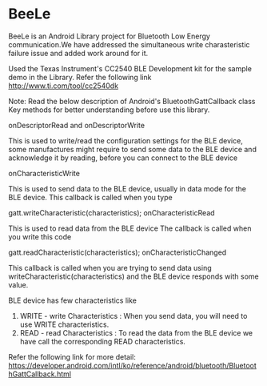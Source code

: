 # BeeLe
BeeLe is an Android Library project for Bluetooth Low Energy communication.We have addressed the simultaneous write charasteristic failure issue and added work around for it.

Used the Texas Instrument's CC2540 BLE Development kit for the sample demo in the Library.
Refer the following link http://www.ti.com/tool/cc2540dk
        

Note: Read the below description of Android's BluetoothGattCallback class Key methods for better understanding before use this library.

onDescriptorRead and onDescriptorWrite

This is used to write/read the configuration settings for the BLE device, some manufactures might require to send some data to the BLE device and acknowledge it by reading, before you can connect to the BLE device

onCharacteristicWrite

This is used to send data to the BLE device, usually in data mode for the BLE device. This callback is called when you type

gatt.writeCharacteristic(characteristics);
onCharacteristicRead

This is used to read data from the BLE device The callback is called when you write this code

gatt.readCharacteristic(characteristics);
onCharacteristicChanged

This callback is called when you are trying to send data using writeCharacteristic(characteristics) and the BLE device responds with some value.

BLE device has few characteristics like

1. WRITE - write Characteristics : When you send data, you will need to use WRITE characteristics.
2. READ - read Characteristics : To read the data from the BLE device we have call the corresponding READ characteristics.

Refer the following link for more detail: https://developer.android.com/intl/ko/reference/android/bluetooth/BluetoothGattCallback.html
